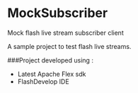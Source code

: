 # MockSubscriber
Mock flash live stream subscriber client

A sample project to test flash live streams.

###Project developed using :

* Latest Apache Flex sdk
* FlashDevelop IDE
